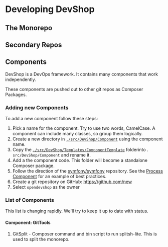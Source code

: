 # Developing DevShop

## The Monorepo
## Secondary Repos

## Components

DevShop is a DevOps framework. It contains many components that work independently.

These components are pushed out to other git repos as Composer Packages.

### Adding new Components

To add a new component follow these steps:

1. Pick a name for the component. Try to use two words, CamelCase. A component 
 can include many classes, so group them logically.
2. Create a new directory in [`./src/DevShop/Component`](../src/DevShop/Component) using the component name.
3. Copy the [`./src/DevShop/Templates/ComponentTemplate`](../src/DevShop/Templates/ComponentTemplate) folderinto . `src/DevShop/Component` and rename it.
4. Add a the component code. This folder will become a standalone Composer package.
5. Follow the direction of the [symfony/symfony](https://github.com/symfony/symfony) repository. See the [Process Component](https://github.com/symfony/symfony/tree/5.0/src/Symfony/Component/Process) for an example of best practices.
6. Create a git repository on GitHub: https://github.com/new
  1. Select `opendevshop` as the owner

### List of Components

This list is changing rapidly. We'll try to keep it up to date with status.

#### Component: GitTools

1. GitSplit - Composer command and bin script to run splitsh-lite. This is used to split the monorepo.
